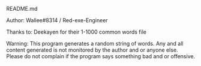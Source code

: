 README.md

Author:
Wallee#8314 / Red-exe-Engineer

Thanks to:
Deekayen for their 1-1000 common words file

Warning:
This program generates a random string of words.
Any and all content generated is not monitored by the author and or anyone else.
Please do not complain if the program says something bad and or offensive.

